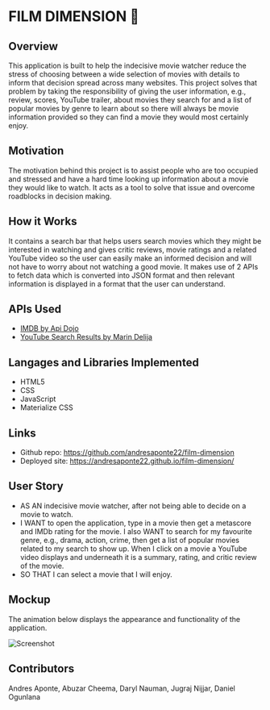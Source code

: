 # FILM DIMENSION 🎥

## Overview
This application is built to help the indecisive movie watcher reduce the stress of choosing between a wide selection of movies with details to inform that decision spread across many websites. This project solves that problem by taking the responsibility of giving the user information, e.g., review, scores, YouTube trailer, about movies they search for and a list of popular movies by genre to learn about so there will always be movie information provided so they can find a movie they would most certainly enjoy.

## Motivation
The motivation behind this project is to assist people who are too occupied and stressed and have a hard time looking up information about a movie they would like to watch. It acts as a tool to solve that issue and overcome roadblocks in decision making.

## How it Works
It contains a search bar that helps users search movies which they might be interested in watching and gives critic reviews, movie ratings and a related YouTube video so the user can easily make an informed decision and will not have to worry about not watching a good movie. It makes use of 2 APIs to fetch data which is converted into JSON format and then relevant information is displayed in a format that the user can understand.

## APIs Used
* [IMDB by Api Dojo](https://rapidapi.com/apidojo/api/imdb8/specs)
* [YouTube Search Results by Marin Delija](https://rapidapi.com/marindelija/api/youtube-search-results/)

## Langages and Libraries Implemented
* HTML5
* CSS
* JavaScript
* Materialize CSS

## Links
* Github repo: https://github.com/andresaponte22/film-dimension
* Deployed site: https://andresaponte22.github.io/film-dimension/

## User Story
* AS AN indecisive movie watcher, after not being able to decide on a movie to watch.
* I WANT to open the application, type in a movie then get a metascore and IMDb rating for the movie. I also WANT to search for my favourite genre, e.g., drama, action, crime, then get a list of popular movies related to my search to show up. When I click on a movie a YouTube video displays and underneath it is a summary, rating, and critic review of the movie.
* SO THAT I can select a movie that I will enjoy.

## Mockup
The animation below displays the appearance and functionality of the application.

  ![Screenshot](images/Screenshot.gif)

## Contributors
Andres Aponte, Abuzar Cheema, Daryl Nauman, Jugraj Nijjar, Daniel Ogunlana